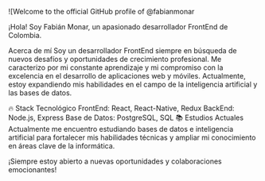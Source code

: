 ![Welcome to the official GitHub profile of @fabianmonar


 ¡Hola! Soy Fabián Monar, un apasionado desarrollador FrontEnd de Colombia.

Acerca de mí
Soy un desarrollador FrontEnd siempre en búsqueda de nuevos desafíos y oportunidades de crecimiento profesional. Me caracterizo por mi constante aprendizaje y mi compromiso con la excelencia en el desarrollo de aplicaciones web y móviles. Actualmente, estoy expandiendo mis habilidades en el campo de la inteligencia artificial y las bases de datos.

🔥 Stack Tecnológico
FrontEnd: React, React-Native, Redux
BackEnd: Node.js, Express
Base de Datos: PostgreSQL, SQL
📚 Estudios Actuales
Actualmente me encuentro estudiando bases de datos e inteligencia artificial para fortalecer mis habilidades técnicas y ampliar mi conocimiento en áreas clave de la informática.

¡Siempre estoy abierto a nuevas oportunidades y colaboraciones emocionantes!
